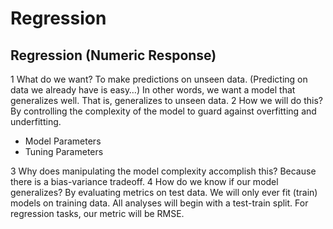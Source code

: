 # Regression

## Regression (Numeric Response)
1 What do we want? To make predictions on unseen data. (Predicting on data we already have is easy…) In other words, we want a model that generalizes well. That is, generalizes to unseen data.
2 How we will do this? By controlling the complexity of the model to guard against overfitting and underfitting.
+ Model Parameters
+ Tuning Parameters


3 Why does manipulating the model complexity accomplish this? Because there is a bias-variance tradeoff.
4 How do we know if our model generalizes? By evaluating metrics on test data. We will only ever fit (train) models on training data. All analyses will begin with a test-train split. For regression tasks, our metric will be RMSE.
